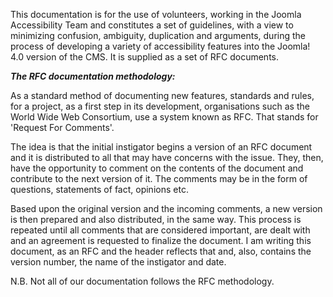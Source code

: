 This documentation is for the use of volunteers, working in the Joomla Accessibility Team and constitutes a set of guidelines, with a view to minimizing confusion, ambiguity, duplication and arguments, during the process of developing a variety of accessibility features into the Joomla! 4.0 version of the CMS. It is supplied as a set of RFC documents.

***The RFC documentation methodology:***

As a standard method of documenting new features, standards and rules, for a project, as a first step in its development, organisations such as the World Wide Web Consortium, use a system known as RFC. That stands for 'Request For Comments'.

The idea is that the initial instigator begins a version of an RFC document and it is distributed to all that may have concerns with the issue. They, then, have the opportunity to comment on the contents of the document and contribute to the next version of it. The comments may be in the form of questions, statements of fact, opinions etc.

Based upon the original version and the incoming comments, a new version is then prepared and also distributed, in the same way. This process is repeated until all comments that are considered important, are dealt with and an agreement is requested to finalize the document.
I am writing this document, as an RFC and the header reflects that and, also, contains the version number, the name of the instigator and date.

N.B. Not all of our documentation follows the RFC methodology.
